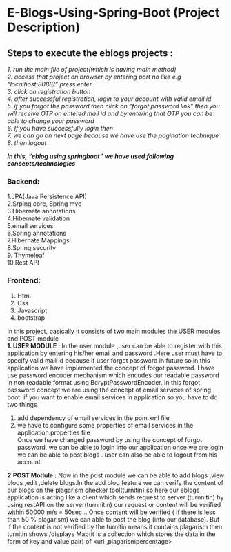# E-Blogs-Using-Spring-Boot (Project Description)  

## Steps to execute the eblogs projects :
*1. run the main file of project(which is having main method)*  
*2. access that project on browser by entering port no like e.g “localhost:8088/”  press enter*  
_3. click on registration button_  
_4. after successful registration, login to your account with valid email id_  
_5. if you forgot the password then click on “forgot password link” then you will receive OTP on entered mail id and by entering that OTP you can be able to change your password_  
_6. If you have successfully login then_  
_7. we can go on next page because we have use the pagination technique_  
_8. then logout_  

***In this, “eblog using springboot” we have used following concepts/technologies***   
### Backend:  
1.JPA(Java Persistence API)  
2.Srping core, Spring mvc  
3.Hibernate annotations  
4.Hibernate validation  
5.email services  
6.Spring annotations  
7.Hibernate Mappings  
8.Spring security  
9. Thymeleaf  
10.Rest API 
  
### Frontend:  
1.	Html  
2.	Css  
3.	Javascript  
4.	bootstrap  
   
In this project, basically it consists of two  main modules the USER modules and POST module  
**1. USER MODULE :** In the user module ,user can be able to register with this application by entering his/her email and password .Here user must have to specify valid mail id because if user forgot password in future so in this application we have implemented the concept of forgot password. I have use password encoder mechanism which encodes our readable password in non readable format using BcryptPasswordEncoder. 
In this forgot password concept we are using the concept of email services of spring boot. if you want to enable email services in application so you have to do two things  
1. add dependency of email services in the pom.xml file  
2. we have to configure some properties of email services in the application.properties file  
Once we have changed password by using the concept of forgot password, we can be able to login into our application once we are login we can be able to post blogs . user can also be able to logout from his account.   

**2.POST Module :**  Now in the post module we can be able to add blogs ,view blogs ,edit ,delete blogs.In the add blog feature we can verify the content of our blogs on the plagarism checker tool(turnitin)
so here our eblogs application is acting like a client which sends request to server (turnnitin) by using restAPI on the server(turnnitin) our request or content will be verified within 50000 m/s = 50sec .. Once content will be verified ( if there is less than 50 % plagarism) we can able to post the blog (into our database).
But if the content is not verified by the turnitin means it contains plagarism then turnitin shows /displays Map(it is a collection which stores the data in the form of key and value pair) of <url ,plagarismpercentage>

